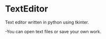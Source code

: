 # TextEditor
Text editor written in python using tkinter.  

-You can open text files or save your own work.  

